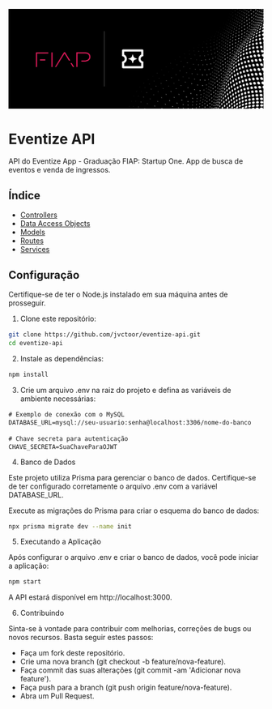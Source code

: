 ![Logo FIAP + Eventize](./cover.png)

# Eventize API

API do Eventize App - Graduação FIAP: Startup One. App de busca de eventos e venda de ingressos.

## Índice

- [Controllers](https://github.com/jvctoor/eventize-api/tree/main/src/controllers)
- [Data Access Objects](https://github.com/jvctoor/eventize-api/tree/main/src/daos)
- [Models](https://github.com/jvctoor/eventize-api/tree/main/src/models)
- [Routes](https://github.com/jvctoor/eventize-api/tree/main/src/routes)
- [Services](https://github.com/jvctoor/eventize-api/tree/main/src/services)

## Configuração

Certifique-se de ter o Node.js instalado em sua máquina antes de prosseguir.

1. Clone este repositório:

```bash
git clone https://github.com/jvctoor/eventize-api.git
cd eventize-api
````

2. Instale as dependências:

```bash
npm install
````


3. Crie um arquivo .env na raiz do projeto e defina as variáveis de ambiente necessárias:
```plaintext
# Exemplo de conexão com o MySQL
DATABASE_URL=mysql://seu-usuario:senha@localhost:3306/nome-do-banco

# Chave secreta para autenticação
CHAVE_SECRETA=SuaChaveParaOJWT
````

4. Banco de Dados

Este projeto utiliza Prisma para gerenciar o banco de dados. Certifique-se de ter configurado corretamente o arquivo .env com a variável DATABASE_URL.

Execute as migrações do Prisma para criar o esquema do banco de dados:
```bash
npx prisma migrate dev --name init
````

5. Executando a Aplicação

Após configurar o arquivo .env e criar o banco de dados, você pode iniciar a aplicação:

```bash
npm start
````

A API estará disponível em http://localhost:3000.

6. Contribuindo

Sinta-se à vontade para contribuir com melhorias, correções de bugs ou novos recursos. Basta seguir estes passos:

- Faça um fork deste repositório.
- Crie uma nova branch (git checkout -b feature/nova-feature).
- Faça commit das suas alterações (git commit -am 'Adicionar nova feature').
- Faça push para a branch (git push origin feature/nova-feature).
- Abra um Pull Request.